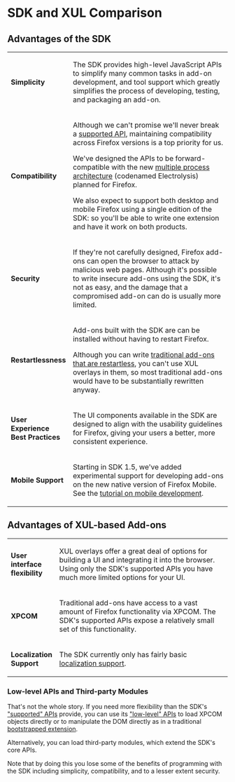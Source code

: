 <!-- This Source Code Form is subject to the terms of the Mozilla Public
   - License, v. 2.0. If a copy of the MPL was not distributed with this
   - file, You can obtain one at http://mozilla.org/MPL/2.0/. -->


# SDK and XUL Comparison #

## Advantages of the SDK ##

<table>
<colgroup>
<col width="20%">
<col width="80%">
</colgroup>

<tr>
<td> <strong><a name="simplicity">Simplicity</a></strong></td>
<td><p>The SDK provides high-level JavaScript APIs to simplify many
common tasks in add-on development, and tool support which greatly simplifies
the process of developing, testing, and packaging an add-on.</p>
</td>
</tr>

<tr>
<td> <strong><a name="compatibility">Compatibility</a></strong></td>
<td><p>Although we can't promise we'll never break a
<a href="packages/addon-kit/addon-kit.html">supported API</a>,
maintaining compatibility across Firefox versions is a top priority for us.</p>
<p>We've designed the APIs to be forward-compatible with the new
<a href="https://wiki.mozilla.org/Electrolysis/Firefox">multiple process architecture</a>
(codenamed Electrolysis) planned for Firefox.</p>
<p>We also expect to support both desktop and mobile Firefox using a single
edition of the SDK: so you'll be able to write one extension and have it work
on both products.</p></td>
</tr>

<tr>
<td> <strong><a name="security">Security</a></strong></td>
<td><p>If they're not carefully designed, Firefox add-ons can open the browser
to attack by malicious web pages. Although it's possible to write insecure
add-ons using the SDK, it's not as easy, and the damage that a compromised
add-on can do is usually more limited.</p></td>
</tr>

<tr>
<td> <strong><a name="restartlessness">Restartlessness</a></strong></td>
<td><p>Add-ons built with the SDK are can be installed without having
to restart Firefox.</p>
<p>Although you can write
<a href="https://developer.mozilla.org/en/Extensions/Bootstrapped_extensions">
traditional add-ons that are restartless</a>, you can't use XUL overlays in
them, so most traditional add-ons would have to be substantially rewritten
anyway.</p></td>
</tr>

<tr>
<td> <strong><a name="ux_best_practice">User Experience Best Practices</a></strong></td>
<td><p>The UI components available in the SDK are designed to align with the usability
guidelines for Firefox, giving your users a better, more consistent experience.</p></td>
</tr>

<tr>
<td> <strong><a name="mobile_support">Mobile Support</a></strong></td>
<td><p>Starting in SDK 1.5, we've added experimental support for developing
add-ons on the new native version of Firefox Mobile. See the
<a href="dev-guide/addon-development/mobile.html">tutorial on mobile development<a>.</p></td>
</tr>

</table>

## Advantages of XUL-based Add-ons ##

<table>
<colgroup>
<col width="20%">
<col width="80%">
</colgroup>
<tr>
<td><strong><a name="ui_flexibility">User interface flexibility</a></strong></td>
<td><p>XUL overlays offer a great deal of options for building a UI and
integrating it into the browser. Using only the SDK's supported APIs you have
much more limited options for your UI.</p></td>
</tr>

<tr>
<td><strong><a name="xpcom_access">XPCOM</a></strong></td>
<td><p>Traditional add-ons have access to a vast amount of Firefox
functionality via XPCOM. The SDK's supported APIs expose a relatively
small set of this functionality.</p></td>
</tr>

<tr>
<td><strong><a name="localization">Localization Support</a></strong></td>
<td><p>The SDK currently only has fairly basic <a href="dev-guide/addon-development/l10n.html">localization support</a>.
</p></td>
</tr>

</table>

### Low-level APIs and Third-party Modules ###

That's not the whole story. If you need more flexibility than the SDK's
["supported" APIs](packages/addon-kit/addon-kit.html) provide, you can
use its ["low-level" APIs](packages/api-utils/api-utils.html) to load
XPCOM objects directly or to manipulate the DOM directly as in a
traditional
<a href="https://developer.mozilla.org/en/Extensions/Bootstrapped_extensions">bootstrapped extension</a>.

Alternatively, you can load third-party modules, which extend the SDK's
core APIs.

Note that by doing this you lose some of the benefits of programming
with the SDK including simplicity, compatibility, and to a lesser extent
security.
